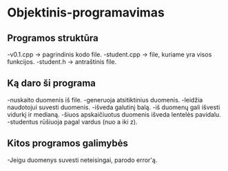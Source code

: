 # Objektinis-programavimas
## Programos struktūra
-v0.1.cpp -> pagrindinis kodo file.
-student.cpp -> file, kuriame yra visos funkcijos.
-student.h -> antraštinis file.
 ## Ką daro ši programa
-nuskaito duomenis iš file.
-generuoja atsitiktinius duomenis.
-leidžia naudotojui suvesti duomenis. 
-išveda galutinį balą.
-iš duomenų gali išvesti vidurkį ir medianą.
-šiuos apskaičiuotus duomenis išveda lentelės pavidalu.
-studentus rūšiuoja pagal vardus (nuo a iki z).
## Kitos programos galimybės
-Jeigu duomenys suvesti neteisingai, parodo error'ą.
